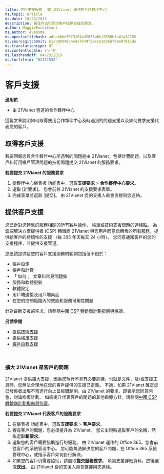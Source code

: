 ```yaml
---
title: 客戶支援服務 （由 21Vianet 運作的合作夥伴中心）
ms.topic: article
ms.date: 10/29/2018
description: 最佳作法和您的客戶提供支援的需求。
author: MaggiePucciEvans
ms.author: evansma
ms.openlocfilehash: adce46be7073164bd285146bf8058bfa41a32709
ms.sourcegitcommit: b1ab80345b4e4af649fb8cc51d96d798e0791ade
ms.translationtype: HT
ms.contentlocale: zh-TW
ms.lasthandoff: 04/23/2019
ms.locfileid: "62132538"
---
```

# <a name="customer-support"></a>客戶支援

**適用於**

-   由 21Vianet 營運的合作夥伴中心

這篇文章說明如何取得使用合作夥伴中心及時遇到的問題支援以及如何要求支援代表您的客戶。 

## <a name="getting-customer-support"></a>取得客戶支援

若要回報您與合作夥伴中心所遇到的問題是由 21Vianet，包括計費問題，以及客戶和訂用帳戶管理問題的技術問題提交 21Vianet 的服務要求。

**若要提交 21Vianet 的服務要求**

1. 從夥伴中心儀表板 功能表中，選取**支援要求** &gt; **合作夥伴中心要求**。
2. 選取 \[新要求\]。 您會前往 21Vianet 的支援要求表單。 
3. 完成表單並選取 \[提交\]。 由 21Vianet 從的支援人員會直接與您連絡。

## <a name="providing-customer-support"></a>提供客戶支援

您已針對您轉售的服務相關的所有客戶操作、 帳單或技術支援問題的連絡點。 為雲端解決方案提供者 (CSP) 轉銷商 21Vianet 與您用戶同意您轉售的所有服務，提供給客戶的持續性的支援 （每 365 年天每天 24 小時）。 您同意通知客戶的您的支援程序，並提供支援管道。  

您應該提供給您的客戶支援服務的範例包括但不限於：
 
-   帳戶設定 
-   帳戶和計費 
-   「 如何 」 文章和常見問題集 
-   服務和軟體更新 
-   軟體設定 
-   用戶端連接及用戶端桌面
-   在您的控制範圍內的效能和服務可用性問題 

針對最新支援的需求，請參閱[中國 CSP 轉銷商計劃指南與協議](csp-program-guide-and-agreements.md)。

**另請參閱**

-   [提供技術支援](provide-technical-support.md)
-   [提供帳單支援](provide-billing-support.md)
-   [客戶自我支援](customer-self-support.md)

 
### <a name="escalate-a-customer-issue-to-21vianet"></a>擴大 21Vianet 是客戶的問題 

21Vianet 提供擴大支援，因為您執行不具有必要訓練，也就是文件，及/或支援工具時，您無法合理地在您的客戶提供的支援已定義。 不過，如果 21Vianet 確定您已發佈者出現不當進行向上呈報問題則，由 21Vianet 的要求，即表示您同意開會，討論修復計劃。 如需提升代表客戶的問題的其他指導方針，請參閱[中國 CSP 轉銷商計劃指南與協議](csp-program-guide-and-agreements.md)。

**若要提交 21Vianet 代表客戶的服務要求**

1. 在儀表板 功能表中，選取**支援要求** &gt; **客戶要求**。
2. 搜尋客戶的問題，您必須提升為 21Vianet。 當它出現時選取客戶的名稱，然後選取**新要求**。
3. 選取您的客戶需要協助進行的服務。 由 21Vianet 運作的 Office 365，您會前往客戶的系統管理中心。 您可能無法解決您的客戶問題，在 Office 365 系統管理中心，或指示客戶如何自行解決。
4. 如果您的客戶仍需要協助，請選取**提交服務要求**。 填寫支援詳細資料，然後選取**送出**。 由 21Vianet 從的支援人員會直接與您連絡。




 




